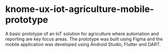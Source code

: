 # knome-ux-iot-agriculture-mobile-prototype
A basic prototype of an IoT solution for agriculture where automation and reporting are key focus areas. The prototype was built using Figma and the mobile application was developed using Android Studio, Flutter and DART.
